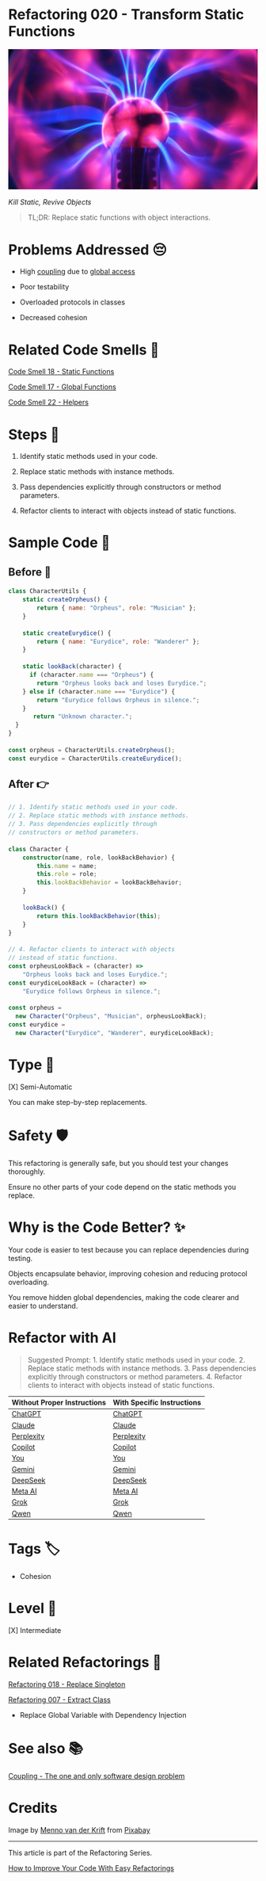 # Refactoring 020 - Transform Static Functions

![Refactoring 020 - Transform Static Functions](Refactoring%20020%20-%20Transform%20Static%20Functions.jpg)

*Kill Static, Revive Objects*

> TL;DR: Replace static functions with object interactions.

# Problems Addressed 😔

- High [coupling](https://github.com/mcsee/Software-Design-Articles/tree/main/Articles/Theory/Coupling%20-%20The%20one%20and%20only%20software%20design%20problem/readme.md) due to [global access](https://github.com/mcsee/Software-Design-Articles/tree/main/Articles/Code%20Smells/Code%20Smell%2018%20-%20Static%20Functions/readme.md)

- Poor testability

- Overloaded protocols in classes

- Decreased cohesion

# Related Code Smells 💨

[Code Smell 18 - Static Functions](https://github.com/mcsee/Software-Design-Articles/tree/main/Articles/Code%20Smells/Code%20Smell%2018%20-%20Static%20Functions/readme.md)

[Code Smell 17 - Global Functions](https://github.com/mcsee/Software-Design-Articles/tree/main/Articles/Code%20Smells/Code%20Smell%2017%20-%20Global%20Functions/readme.md)

[Code Smell 22 - Helpers](https://github.com/mcsee/Software-Design-Articles/tree/main/Articles/Code%20Smells/Code%20Smell%2022%20-%20Helpers/readme.md)

# Steps 👣 

1. Identify static methods used in your code.

2. Replace static methods with instance methods.

3. Pass dependencies explicitly through constructors or method parameters.

4. Refactor clients to interact with objects instead of static functions.

# Sample Code 📖

## Before 🚨 

<!-- [Gist Url](https://gist.github.com/mcsee/cf849ddce7e7fff8f3daad3c9973bf70) -->

```javascript
class CharacterUtils {
    static createOrpheus() {
        return { name: "Orpheus", role: "Musician" };
    }

    static createEurydice() {
        return { name: "Eurydice", role: "Wanderer" };
    }
    
    static lookBack(character) {
      if (character.name === "Orpheus") {
        return "Orpheus looks back and loses Eurydice.";
    } else if (character.name === "Eurydice") {
        return "Eurydice follows Orpheus in silence.";
    }
       return "Unknown character.";
  }
}

const orpheus = CharacterUtils.createOrpheus();
const eurydice = CharacterUtils.createEurydice();
```

## After 👉

<!-- [Gist Url](https://gist.github.com/mcsee/ead99192e8a822b36ff77cb4eeef0b34) -->

```typescript
// 1. Identify static methods used in your code.
// 2. Replace static methods with instance methods.
// 3. Pass dependencies explicitly through
// constructors or method parameters.

class Character {
    constructor(name, role, lookBackBehavior) {
        this.name = name;
        this.role = role;
        this.lookBackBehavior = lookBackBehavior;
    }

    lookBack() {
        return this.lookBackBehavior(this);
    }
}

// 4. Refactor clients to interact with objects 
// instead of static functions.
const orpheusLookBack = (character) =>
    "Orpheus looks back and loses Eurydice.";
const eurydiceLookBack = (character) =>
    "Eurydice follows Orpheus in silence.";

const orpheus = 
  new Character("Orpheus", "Musician", orpheusLookBack);
const eurydice = 
  new Character("Eurydice", "Wanderer", eurydiceLookBack);
```

# Type 📝

[X] Semi-Automatic

You can make step-by-step replacements. 

# Safety 🛡️

This refactoring is generally safe, but you should test your changes thoroughly.

Ensure no other parts of your code depend on the static methods you replace.

# Why is the Code Better? ✨

Your code is easier to test because you can replace dependencies during testing.

Objects encapsulate behavior, improving cohesion and reducing protocol overloading.

You remove hidden global dependencies, making the code clearer and easier to understand.

# Refactor with AI

> Suggested Prompt: 1. Identify static methods used in your code. 2. Replace static methods with instance methods. 3. Pass dependencies explicitly through constructors or method parameters. 4. Refactor clients to interact with objects instead of static functions.

| Without Proper Instructions    | With Specific Instructions |
| -------- | ------- |
| [ChatGPT](https://chat.openai.com/?q=Correct+and+explain+this+code%3A+%60%60%60typescript%0D%0A%2F%2F+1.+Identify+static+methods+used+in+your+code.%0D%0A%2F%2F+2.+Replace+static+methods+with+instance+methods.%0D%0A%2F%2F+3.+Pass+dependencies+explicitly+through%0D%0A%2F%2F+constructors+or+method+parameters.%0D%0A%0D%0Aclass+Character+%7B%0D%0A++++constructor%28name%2C+role%2C+lookBackBehavior%29+%7B%0D%0A++++++++this.name+%3D+name%3B%0D%0A++++++++this.role+%3D+role%3B%0D%0A++++++++this.lookBackBehavior+%3D+lookBackBehavior%3B%0D%0A++++%7D%0D%0A%0D%0A++++lookBack%28%29+%7B%0D%0A++++++++return+this.lookBackBehavior%28this%29%3B%0D%0A++++%7D%0D%0A%7D%0D%0A%0D%0A%2F%2F+4.+Refactor+clients+to+interact+with+objects+%0D%0A%2F%2F+instead+of+static+functions.%0D%0Aconst+orpheusLookBack+%3D+%28character%29+%3D%3E%0D%0A++++%22Orpheus+looks+back+and+loses+Eurydice.%22%3B%0D%0Aconst+eurydiceLookBack+%3D+%28character%29+%3D%3E%0D%0A++++%22Eurydice+follows+Orpheus+in+silence.%22%3B%0D%0A%0D%0Aconst+orpheus+%3D+%0D%0A++new+Character%28%22Orpheus%22%2C+%22Musician%22%2C+orpheusLookBack%29%3B%0D%0Aconst+eurydice+%3D+%0D%0A++new+Character%28%22Eurydice%22%2C+%22Wanderer%22%2C+eurydiceLookBack%29%3B%0D%0A%60%60%60) | [ChatGPT](https://chat.openai.com/?q=1.+Identify+static+methods+used+in+your+code.+2.+Replace+static+methods+with+instance+methods.+3.+Pass+dependencies+explicitly+through+constructors+or+method+parameters.+4.+Refactor+clients+to+interact+with+objects+instead+of+static+functions.%3A+%60%60%60typescript%0D%0A%2F%2F+1.+Identify+static+methods+used+in+your+code.%0D%0A%2F%2F+2.+Replace+static+methods+with+instance+methods.%0D%0A%2F%2F+3.+Pass+dependencies+explicitly+through%0D%0A%2F%2F+constructors+or+method+parameters.%0D%0A%0D%0Aclass+Character+%7B%0D%0A++++constructor%28name%2C+role%2C+lookBackBehavior%29+%7B%0D%0A++++++++this.name+%3D+name%3B%0D%0A++++++++this.role+%3D+role%3B%0D%0A++++++++this.lookBackBehavior+%3D+lookBackBehavior%3B%0D%0A++++%7D%0D%0A%0D%0A++++lookBack%28%29+%7B%0D%0A++++++++return+this.lookBackBehavior%28this%29%3B%0D%0A++++%7D%0D%0A%7D%0D%0A%0D%0A%2F%2F+4.+Refactor+clients+to+interact+with+objects+%0D%0A%2F%2F+instead+of+static+functions.%0D%0Aconst+orpheusLookBack+%3D+%28character%29+%3D%3E%0D%0A++++%22Orpheus+looks+back+and+loses+Eurydice.%22%3B%0D%0Aconst+eurydiceLookBack+%3D+%28character%29+%3D%3E%0D%0A++++%22Eurydice+follows+Orpheus+in+silence.%22%3B%0D%0A%0D%0Aconst+orpheus+%3D+%0D%0A++new+Character%28%22Orpheus%22%2C+%22Musician%22%2C+orpheusLookBack%29%3B%0D%0Aconst+eurydice+%3D+%0D%0A++new+Character%28%22Eurydice%22%2C+%22Wanderer%22%2C+eurydiceLookBack%29%3B%0D%0A%60%60%60) |
| [Claude](https://claude.ai/new?q=Correct+and+explain+this+code%3A+%60%60%60typescript%0D%0A%2F%2F+1.+Identify+static+methods+used+in+your+code.%0D%0A%2F%2F+2.+Replace+static+methods+with+instance+methods.%0D%0A%2F%2F+3.+Pass+dependencies+explicitly+through%0D%0A%2F%2F+constructors+or+method+parameters.%0D%0A%0D%0Aclass+Character+%7B%0D%0A++++constructor%28name%2C+role%2C+lookBackBehavior%29+%7B%0D%0A++++++++this.name+%3D+name%3B%0D%0A++++++++this.role+%3D+role%3B%0D%0A++++++++this.lookBackBehavior+%3D+lookBackBehavior%3B%0D%0A++++%7D%0D%0A%0D%0A++++lookBack%28%29+%7B%0D%0A++++++++return+this.lookBackBehavior%28this%29%3B%0D%0A++++%7D%0D%0A%7D%0D%0A%0D%0A%2F%2F+4.+Refactor+clients+to+interact+with+objects+%0D%0A%2F%2F+instead+of+static+functions.%0D%0Aconst+orpheusLookBack+%3D+%28character%29+%3D%3E%0D%0A++++%22Orpheus+looks+back+and+loses+Eurydice.%22%3B%0D%0Aconst+eurydiceLookBack+%3D+%28character%29+%3D%3E%0D%0A++++%22Eurydice+follows+Orpheus+in+silence.%22%3B%0D%0A%0D%0Aconst+orpheus+%3D+%0D%0A++new+Character%28%22Orpheus%22%2C+%22Musician%22%2C+orpheusLookBack%29%3B%0D%0Aconst+eurydice+%3D+%0D%0A++new+Character%28%22Eurydice%22%2C+%22Wanderer%22%2C+eurydiceLookBack%29%3B%0D%0A%60%60%60) | [Claude](https://claude.ai/new?q=1.+Identify+static+methods+used+in+your+code.+2.+Replace+static+methods+with+instance+methods.+3.+Pass+dependencies+explicitly+through+constructors+or+method+parameters.+4.+Refactor+clients+to+interact+with+objects+instead+of+static+functions.%3A+%60%60%60typescript%0D%0A%2F%2F+1.+Identify+static+methods+used+in+your+code.%0D%0A%2F%2F+2.+Replace+static+methods+with+instance+methods.%0D%0A%2F%2F+3.+Pass+dependencies+explicitly+through%0D%0A%2F%2F+constructors+or+method+parameters.%0D%0A%0D%0Aclass+Character+%7B%0D%0A++++constructor%28name%2C+role%2C+lookBackBehavior%29+%7B%0D%0A++++++++this.name+%3D+name%3B%0D%0A++++++++this.role+%3D+role%3B%0D%0A++++++++this.lookBackBehavior+%3D+lookBackBehavior%3B%0D%0A++++%7D%0D%0A%0D%0A++++lookBack%28%29+%7B%0D%0A++++++++return+this.lookBackBehavior%28this%29%3B%0D%0A++++%7D%0D%0A%7D%0D%0A%0D%0A%2F%2F+4.+Refactor+clients+to+interact+with+objects+%0D%0A%2F%2F+instead+of+static+functions.%0D%0Aconst+orpheusLookBack+%3D+%28character%29+%3D%3E%0D%0A++++%22Orpheus+looks+back+and+loses+Eurydice.%22%3B%0D%0Aconst+eurydiceLookBack+%3D+%28character%29+%3D%3E%0D%0A++++%22Eurydice+follows+Orpheus+in+silence.%22%3B%0D%0A%0D%0Aconst+orpheus+%3D+%0D%0A++new+Character%28%22Orpheus%22%2C+%22Musician%22%2C+orpheusLookBack%29%3B%0D%0Aconst+eurydice+%3D+%0D%0A++new+Character%28%22Eurydice%22%2C+%22Wanderer%22%2C+eurydiceLookBack%29%3B%0D%0A%60%60%60) |
| [Perplexity](https://www.perplexity.ai/?q=Correct+and+explain+this+code%3A+%60%60%60typescript%0D%0A%2F%2F+1.+Identify+static+methods+used+in+your+code.%0D%0A%2F%2F+2.+Replace+static+methods+with+instance+methods.%0D%0A%2F%2F+3.+Pass+dependencies+explicitly+through%0D%0A%2F%2F+constructors+or+method+parameters.%0D%0A%0D%0Aclass+Character+%7B%0D%0A++++constructor%28name%2C+role%2C+lookBackBehavior%29+%7B%0D%0A++++++++this.name+%3D+name%3B%0D%0A++++++++this.role+%3D+role%3B%0D%0A++++++++this.lookBackBehavior+%3D+lookBackBehavior%3B%0D%0A++++%7D%0D%0A%0D%0A++++lookBack%28%29+%7B%0D%0A++++++++return+this.lookBackBehavior%28this%29%3B%0D%0A++++%7D%0D%0A%7D%0D%0A%0D%0A%2F%2F+4.+Refactor+clients+to+interact+with+objects+%0D%0A%2F%2F+instead+of+static+functions.%0D%0Aconst+orpheusLookBack+%3D+%28character%29+%3D%3E%0D%0A++++%22Orpheus+looks+back+and+loses+Eurydice.%22%3B%0D%0Aconst+eurydiceLookBack+%3D+%28character%29+%3D%3E%0D%0A++++%22Eurydice+follows+Orpheus+in+silence.%22%3B%0D%0A%0D%0Aconst+orpheus+%3D+%0D%0A++new+Character%28%22Orpheus%22%2C+%22Musician%22%2C+orpheusLookBack%29%3B%0D%0Aconst+eurydice+%3D+%0D%0A++new+Character%28%22Eurydice%22%2C+%22Wanderer%22%2C+eurydiceLookBack%29%3B%0D%0A%60%60%60) | [Perplexity](https://www.perplexity.ai/?q=1.+Identify+static+methods+used+in+your+code.+2.+Replace+static+methods+with+instance+methods.+3.+Pass+dependencies+explicitly+through+constructors+or+method+parameters.+4.+Refactor+clients+to+interact+with+objects+instead+of+static+functions.%3A+%60%60%60typescript%0D%0A%2F%2F+1.+Identify+static+methods+used+in+your+code.%0D%0A%2F%2F+2.+Replace+static+methods+with+instance+methods.%0D%0A%2F%2F+3.+Pass+dependencies+explicitly+through%0D%0A%2F%2F+constructors+or+method+parameters.%0D%0A%0D%0Aclass+Character+%7B%0D%0A++++constructor%28name%2C+role%2C+lookBackBehavior%29+%7B%0D%0A++++++++this.name+%3D+name%3B%0D%0A++++++++this.role+%3D+role%3B%0D%0A++++++++this.lookBackBehavior+%3D+lookBackBehavior%3B%0D%0A++++%7D%0D%0A%0D%0A++++lookBack%28%29+%7B%0D%0A++++++++return+this.lookBackBehavior%28this%29%3B%0D%0A++++%7D%0D%0A%7D%0D%0A%0D%0A%2F%2F+4.+Refactor+clients+to+interact+with+objects+%0D%0A%2F%2F+instead+of+static+functions.%0D%0Aconst+orpheusLookBack+%3D+%28character%29+%3D%3E%0D%0A++++%22Orpheus+looks+back+and+loses+Eurydice.%22%3B%0D%0Aconst+eurydiceLookBack+%3D+%28character%29+%3D%3E%0D%0A++++%22Eurydice+follows+Orpheus+in+silence.%22%3B%0D%0A%0D%0Aconst+orpheus+%3D+%0D%0A++new+Character%28%22Orpheus%22%2C+%22Musician%22%2C+orpheusLookBack%29%3B%0D%0Aconst+eurydice+%3D+%0D%0A++new+Character%28%22Eurydice%22%2C+%22Wanderer%22%2C+eurydiceLookBack%29%3B%0D%0A%60%60%60) |
| [Copilot](https://www.bing.com/chat?showconv=1&sendquery=1&q=Correct+and+explain+this+code%3A+%60%60%60typescript%0D%0A%2F%2F+1.+Identify+static+methods+used+in+your+code.%0D%0A%2F%2F+2.+Replace+static+methods+with+instance+methods.%0D%0A%2F%2F+3.+Pass+dependencies+explicitly+through%0D%0A%2F%2F+constructors+or+method+parameters.%0D%0A%0D%0Aclass+Character+%7B%0D%0A++++constructor%28name%2C+role%2C+lookBackBehavior%29+%7B%0D%0A++++++++this.name+%3D+name%3B%0D%0A++++++++this.role+%3D+role%3B%0D%0A++++++++this.lookBackBehavior+%3D+lookBackBehavior%3B%0D%0A++++%7D%0D%0A%0D%0A++++lookBack%28%29+%7B%0D%0A++++++++return+this.lookBackBehavior%28this%29%3B%0D%0A++++%7D%0D%0A%7D%0D%0A%0D%0A%2F%2F+4.+Refactor+clients+to+interact+with+objects+%0D%0A%2F%2F+instead+of+static+functions.%0D%0Aconst+orpheusLookBack+%3D+%28character%29+%3D%3E%0D%0A++++%22Orpheus+looks+back+and+loses+Eurydice.%22%3B%0D%0Aconst+eurydiceLookBack+%3D+%28character%29+%3D%3E%0D%0A++++%22Eurydice+follows+Orpheus+in+silence.%22%3B%0D%0A%0D%0Aconst+orpheus+%3D+%0D%0A++new+Character%28%22Orpheus%22%2C+%22Musician%22%2C+orpheusLookBack%29%3B%0D%0Aconst+eurydice+%3D+%0D%0A++new+Character%28%22Eurydice%22%2C+%22Wanderer%22%2C+eurydiceLookBack%29%3B%0D%0A%60%60%60) | [Copilot](https://www.bing.com/chat?showconv=1&sendquery=1&q=1.+Identify+static+methods+used+in+your+code.+2.+Replace+static+methods+with+instance+methods.+3.+Pass+dependencies+explicitly+through+constructors+or+method+parameters.+4.+Refactor+clients+to+interact+with+objects+instead+of+static+functions.%3A+%60%60%60typescript%0D%0A%2F%2F+1.+Identify+static+methods+used+in+your+code.%0D%0A%2F%2F+2.+Replace+static+methods+with+instance+methods.%0D%0A%2F%2F+3.+Pass+dependencies+explicitly+through%0D%0A%2F%2F+constructors+or+method+parameters.%0D%0A%0D%0Aclass+Character+%7B%0D%0A++++constructor%28name%2C+role%2C+lookBackBehavior%29+%7B%0D%0A++++++++this.name+%3D+name%3B%0D%0A++++++++this.role+%3D+role%3B%0D%0A++++++++this.lookBackBehavior+%3D+lookBackBehavior%3B%0D%0A++++%7D%0D%0A%0D%0A++++lookBack%28%29+%7B%0D%0A++++++++return+this.lookBackBehavior%28this%29%3B%0D%0A++++%7D%0D%0A%7D%0D%0A%0D%0A%2F%2F+4.+Refactor+clients+to+interact+with+objects+%0D%0A%2F%2F+instead+of+static+functions.%0D%0Aconst+orpheusLookBack+%3D+%28character%29+%3D%3E%0D%0A++++%22Orpheus+looks+back+and+loses+Eurydice.%22%3B%0D%0Aconst+eurydiceLookBack+%3D+%28character%29+%3D%3E%0D%0A++++%22Eurydice+follows+Orpheus+in+silence.%22%3B%0D%0A%0D%0Aconst+orpheus+%3D+%0D%0A++new+Character%28%22Orpheus%22%2C+%22Musician%22%2C+orpheusLookBack%29%3B%0D%0Aconst+eurydice+%3D+%0D%0A++new+Character%28%22Eurydice%22%2C+%22Wanderer%22%2C+eurydiceLookBack%29%3B%0D%0A%60%60%60) |
| [You](https://you.com/search?q=Correct+and+explain+this+code%3A+%60%60%60typescript%0D%0A%2F%2F+1.+Identify+static+methods+used+in+your+code.%0D%0A%2F%2F+2.+Replace+static+methods+with+instance+methods.%0D%0A%2F%2F+3.+Pass+dependencies+explicitly+through%0D%0A%2F%2F+constructors+or+method+parameters.%0D%0A%0D%0Aclass+Character+%7B%0D%0A++++constructor%28name%2C+role%2C+lookBackBehavior%29+%7B%0D%0A++++++++this.name+%3D+name%3B%0D%0A++++++++this.role+%3D+role%3B%0D%0A++++++++this.lookBackBehavior+%3D+lookBackBehavior%3B%0D%0A++++%7D%0D%0A%0D%0A++++lookBack%28%29+%7B%0D%0A++++++++return+this.lookBackBehavior%28this%29%3B%0D%0A++++%7D%0D%0A%7D%0D%0A%0D%0A%2F%2F+4.+Refactor+clients+to+interact+with+objects+%0D%0A%2F%2F+instead+of+static+functions.%0D%0Aconst+orpheusLookBack+%3D+%28character%29+%3D%3E%0D%0A++++%22Orpheus+looks+back+and+loses+Eurydice.%22%3B%0D%0Aconst+eurydiceLookBack+%3D+%28character%29+%3D%3E%0D%0A++++%22Eurydice+follows+Orpheus+in+silence.%22%3B%0D%0A%0D%0Aconst+orpheus+%3D+%0D%0A++new+Character%28%22Orpheus%22%2C+%22Musician%22%2C+orpheusLookBack%29%3B%0D%0Aconst+eurydice+%3D+%0D%0A++new+Character%28%22Eurydice%22%2C+%22Wanderer%22%2C+eurydiceLookBack%29%3B%0D%0A%60%60%60) | [You](https://you.com/search?q=1.+Identify+static+methods+used+in+your+code.+2.+Replace+static+methods+with+instance+methods.+3.+Pass+dependencies+explicitly+through+constructors+or+method+parameters.+4.+Refactor+clients+to+interact+with+objects+instead+of+static+functions.%3A+%60%60%60typescript%0D%0A%2F%2F+1.+Identify+static+methods+used+in+your+code.%0D%0A%2F%2F+2.+Replace+static+methods+with+instance+methods.%0D%0A%2F%2F+3.+Pass+dependencies+explicitly+through%0D%0A%2F%2F+constructors+or+method+parameters.%0D%0A%0D%0Aclass+Character+%7B%0D%0A++++constructor%28name%2C+role%2C+lookBackBehavior%29+%7B%0D%0A++++++++this.name+%3D+name%3B%0D%0A++++++++this.role+%3D+role%3B%0D%0A++++++++this.lookBackBehavior+%3D+lookBackBehavior%3B%0D%0A++++%7D%0D%0A%0D%0A++++lookBack%28%29+%7B%0D%0A++++++++return+this.lookBackBehavior%28this%29%3B%0D%0A++++%7D%0D%0A%7D%0D%0A%0D%0A%2F%2F+4.+Refactor+clients+to+interact+with+objects+%0D%0A%2F%2F+instead+of+static+functions.%0D%0Aconst+orpheusLookBack+%3D+%28character%29+%3D%3E%0D%0A++++%22Orpheus+looks+back+and+loses+Eurydice.%22%3B%0D%0Aconst+eurydiceLookBack+%3D+%28character%29+%3D%3E%0D%0A++++%22Eurydice+follows+Orpheus+in+silence.%22%3B%0D%0A%0D%0Aconst+orpheus+%3D+%0D%0A++new+Character%28%22Orpheus%22%2C+%22Musician%22%2C+orpheusLookBack%29%3B%0D%0Aconst+eurydice+%3D+%0D%0A++new+Character%28%22Eurydice%22%2C+%22Wanderer%22%2C+eurydiceLookBack%29%3B%0D%0A%60%60%60) |
| [Gemini](https://gemini.google.com/) | [Gemini](https://gemini.google.com/) | 
| [DeepSeek](https://chat.deepseek.com/) | [DeepSeek](https://chat.deepseek.com/) | 
| [Meta AI](https://www.meta.ai/chat) | [Meta AI](https://www.meta.ai/) | 
| [Grok](https://grok.com/) | [Grok](https://grok.com/) | 
| [Qwen](https://chat.qwen.ai/) | [Qwen](https://chat.qwen.ai/) | 

# Tags 🏷️

- Cohesion

# Level 🔋

[X] Intermediate

# Related Refactorings 🔄

[Refactoring 018 - Replace Singleton](https://github.com/mcsee/Software-Design-Articles/tree/main/Articles/Refactorings/Refactoring%20018%20-%20Replace%20Singleton/readme.md)

[Refactoring 007 - Extract Class](https://github.com/mcsee/Software-Design-Articles/tree/main/Articles/Refactorings/Refactoring%20007%20-%20Extract%20Class/readme.md)

- Replace Global Variable with Dependency Injection

# See also 📚

[Coupling - The one and only software design problem](https://github.com/mcsee/Software-Design-Articles/tree/main/Articles/Theory/Coupling%20-%20The%20one%20and%20only%20software%20design%20problem/readme.md)

# Credits				    

Image by [Menno van der Krift](https://pixabay.com/users/mennonisute-2044891/) from [Pixabay](https://pixabay.com/)
  
* * * 

This article is part of the Refactoring Series.

[How to Improve Your Code With Easy Refactorings](https://github.com/mcsee/Software-Design-Articles/tree/main/Articles/Refactorings/How%20to%20Improve%20your%20Code%20With%20Easy%20Refactorings/readme.md)